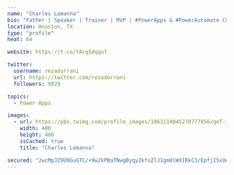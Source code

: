 ```yaml
---
name: "Charles Lamanna"
bio: "Father | Speaker | Trainer | MVP | #PowerApps & #PowerAutomate Community Super User | YouTuber Right-pointing triangle http://youtube.com/c/rezadorrani | Learn - Share - Clockwise rightwards and leftwards open circle arrows"
location: Houston, TX
type: "profile"
heat: 64

website: https://t.co/tAcqSdqguf

twitter:
  username: rezadorrani
  url: https://twitter.com/rezadorrani
  followers: 9829

topics:
  - Power Apps

images:
  - url: https://pbs.twimg.com/profile_images/1063114045270777856/qeT-jpWr_400x400.jpg
    width: 400
    height: 400
    isCached: true
    title: "Charles Lamanna"

secured: "2wcMpJZ9U9GuGTC/+9w2kPBaTNwgByqy2kfuZlJ1gm8lWXIRkC3/EpfjI5xUe8R7bnImAOKSZxa/XDEybH2TOt8Gi/h212XNnTPZiUQr2QL1muBuvNWqa2aaBHmEmrXHqPzcKrEeNAIkUbZ4VHfCPtztxcSfdJuhL5Wd7MKheA8lEx5QXHY9WTivd33T2M+em30AT95SL2/ELqukHOL3wjZ63pSeBlRfurhob+nIkKyt0BYr+IEaiZT8KwWVNFHNJ4qU5HKN7ECwPtIuLD3OK6B2cww8H6oNG0ygsqF+JtDN19dzaN3BIkK4BKXEZcvzoGkNEtHJEs+/zwFhmh5gJM7H7DsLDbtvGO1pDGyXYuwsY2CGQtfdGSVsR2sYmr/Dsr4IBJjHIwOAM+iDust8W6r7ul8oKQrgarY/Jzzr/B0=;xsAwjA0jZ0QpEyavoeL6rQ=="
---
```


